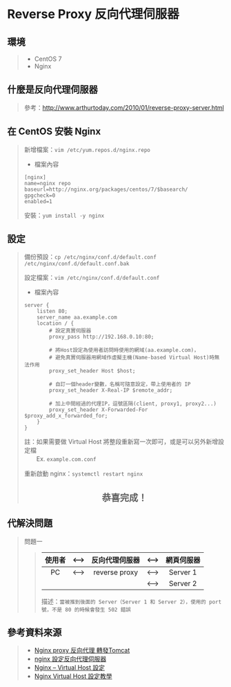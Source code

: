 # Reverse Proxy 反向代理伺服器

## 環境
> * CentOS 7  
> * Nginx


## 什麼是反向代理伺服器

> 參考：<http://www.arthurtoday.com/2010/01/reverse-proxy-server.html>


## 在 CentOS 安裝 Nginx

> 新增檔案：`vim /etc/yum.repos.d/nginx.repo`
>
> * 檔案內容
> ```
> [nginx]
> name=nginx repo
> baseurl=http://nginx.org/packages/centos/7/$basearch/
> gpgcheck=0
> enabled=1
> ```
>
> 安裝：`yum install -y nginx`


## 設定

> 備份預設：`cp /etc/nginx/conf.d/default.conf /etc/nginx/conf.d/default.conf.bak`
>
> 設定檔案：`vim /etc/nginx/conf.d/default.conf`
>
> * 檔案內容
> ```
> server {
>     listen 80;
>     server_name aa.example.com
>     location / {
>         # 設定真實伺服器
>         proxy_pass http://192.168.0.10:80;
>
>         # 將Host設定為使用者訪問時使用的網域(aa.example.com)，
>         # 避免真實伺服器用網域作虛擬主機(Name-based Virtual Host)時無法作用
>         proxy_set_header Host $host;
>
>         # 自訂一個header變數，名稱可隨意設定，帶上使用者的 IP
>         proxy_set_header X-Real-IP $remote_addr;
>
>         # 加上中間經過的代理IP，逗號區隔(client, proxy1, proxy2...)
>         proxy_set_header X-Forwarded-For $proxy_add_x_forwarded_for;
>     }
> }
> ```
> 註：如果需要做 Virtual Host 將整段重新寫一次即可，或是可以另外新增設定檔  
> 　　Ex. `example.com.conf`
>
> 重新啟動 nginx：`systemctl restart nginx`
> <center><h2>恭喜完成！</h2></center>


## 代解決問題

> 問題一
>> | 使用者 | <--> | 反向代理伺服器 | <--> | 網頁伺服器 |
>> | :---: | :---: | :---: | :---: | :---: |
>> | PC | <--> | reverse proxy | <--> | Server 1 |
>> | | | | <--> | Server 2 |
>>
>> 描述：`當被推到後面的 Server（Server 1 和 Server 2），使用的 port 號，不是 80 的時候會發生 502 錯誤`

## 參考資料來源

> * [Nginx proxy 反向代理 轉發Tomcat](http://blog.faq-book.com/?p=6745)
> * [nginx 設定反向代理伺服器](http://xyz.cinc.biz/2015/01/nginx-reverse-proxy.html)
> * [Nginx – Virtual Host 設定](http://blog.faq-book.com/?p=4645)
> * [Nginx Virtual Host 設定教學](https://blog.toright.com/posts/4355/nginx-virtual-host-%E8%A8%AD%E5%AE%9A%E6%95%99%E5%AD%B8.html)
